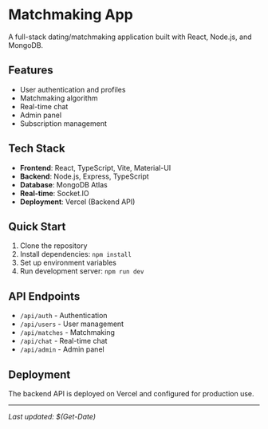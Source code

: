 # Matchmaking App

A full-stack dating/matchmaking application built with React, Node.js, and MongoDB.

## Features
- User authentication and profiles
- Matchmaking algorithm
- Real-time chat
- Admin panel
- Subscription management

## Tech Stack
- **Frontend**: React, TypeScript, Vite, Material-UI
- **Backend**: Node.js, Express, TypeScript
- **Database**: MongoDB Atlas
- **Real-time**: Socket.IO
- **Deployment**: Vercel (Backend API)

## Quick Start
1. Clone the repository
2. Install dependencies: `npm install`
3. Set up environment variables
4. Run development server: `npm run dev`

## API Endpoints
- `/api/auth` - Authentication
- `/api/users` - User management
- `/api/matches` - Matchmaking
- `/api/chat` - Real-time chat
- `/api/admin` - Admin panel

## Deployment
The backend API is deployed on Vercel and configured for production use.

---
*Last updated: $(Get-Date)*
